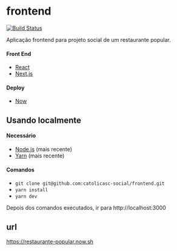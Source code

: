 # frontend

[![Build Status](https://badge.buildkite.com/21ba8b827ebe59ccaa4c1a4ca7d67e874ab5bd51fe7fd6145c.svg)](https://buildkite.com/catolicasc-social/frontend-release?branch=release)

Aplicação frontend para projeto social de um restaurante popular.

#### Front End

- [React](https://github.com/facebook/react)
- [Next.js](https://nextjs.org/)

#### Deploy

- [Now](https://zeit.co/now)

## Usando localmente

#### Necessário

- [Node.js](https://nodejs.org/) (mais recente)
- [Yarn](https://yarnpkg.com/) (mais recente)

#### Comandos

- `git clone git@github.com:catolicasc-social/frontend.git`
- `yarn install`
- `yarn dev`

Depois dos comandos executados, ir para http://localhost:3000

## url

https://restaurante-popular.now.sh
